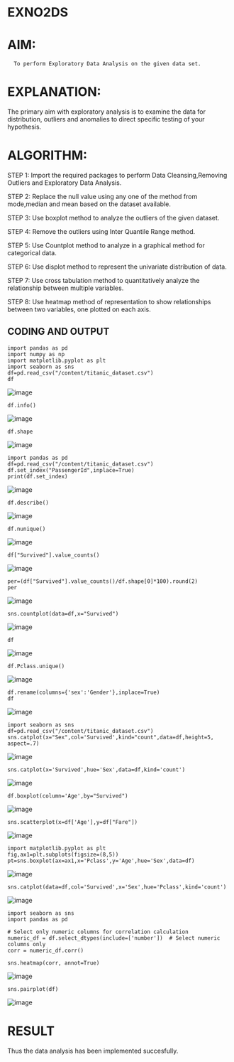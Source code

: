 # EXNO2DS
# AIM:
      To perform Exploratory Data Analysis on the given data set.
      
# EXPLANATION:
  The primary aim with exploratory analysis is to examine the data for distribution, outliers and anomalies to direct specific testing of your hypothesis.
  
# ALGORITHM:
STEP 1: Import the required packages to perform Data Cleansing,Removing Outliers and Exploratory Data Analysis.

STEP 2: Replace the null value using any one of the method from mode,median and mean based on the dataset available.

STEP 3: Use boxplot method to analyze the outliers of the given dataset.

STEP 4: Remove the outliers using Inter Quantile Range method.

STEP 5: Use Countplot method to analyze in a graphical method for categorical data.

STEP 6: Use displot method to represent the univariate distribution of data.

STEP 7: Use cross tabulation method to quantitatively analyze the relationship between multiple variables.

STEP 8: Use heatmap method of representation to show relationships between two variables, one plotted on each axis.

## CODING AND OUTPUT
```
import pandas as pd
import numpy as np
import matplotlib.pyplot as plt
import seaborn as sns
df=pd.read_csv("/content/titanic_dataset.csv")
df
```
![image](https://github.com/user-attachments/assets/6cc8bc4f-d3f5-4a92-8f0e-920a821e8b2e)
```
df.info()
```
![image](https://github.com/user-attachments/assets/9c246dac-1f95-4d3e-a5e0-d5a40d3e3c25)
```
df.shape
```
![image](https://github.com/user-attachments/assets/3f02363b-f515-4928-9f1a-9c64778d3a40)
```
import pandas as pd
df=pd.read_csv("/content/titanic_dataset.csv")
df.set_index("PassengerId",inplace=True)
print(df.set_index)
```
![image](https://github.com/user-attachments/assets/2114b0b1-757c-4ac4-a417-291c57471b0c)
```
df.describe()
```
![image](https://github.com/user-attachments/assets/23cdda74-97da-4893-9715-b7e51fcc8a33)
```
df.nunique()
```
![image](https://github.com/user-attachments/assets/282a8199-ab4d-4d58-af46-5a9a230b8194)
```
df["Survived"].value_counts()
```
![image](https://github.com/user-attachments/assets/129bf268-e920-4b26-b637-7b5c45929320)
```
per=(df["Survived"].value_counts()/df.shape[0]*100).round(2)
per
```
![image](https://github.com/user-attachments/assets/d3e51749-608d-4c34-a5a6-d058982c2bc6)
```
sns.countplot(data=df,x="Survived")
```
![image](https://github.com/user-attachments/assets/425bab29-b6d5-410e-ab9a-9623e4a2b1bb)
```
df
```
![image](https://github.com/user-attachments/assets/9376d185-1dfe-4981-beed-7b7d6fe00094)
```
df.Pclass.unique()
```
![image](https://github.com/user-attachments/assets/807707af-6dfc-465e-b193-f898f6ac1de6)
```
df.rename(columns={'sex':'Gender'},inplace=True)
df
```
![image](https://github.com/user-attachments/assets/afb7cc6d-8d67-40b4-9205-55c86fe9f914)
```
import seaborn as sns
df=pd.read_csv("/content/titanic_dataset.csv")
sns.catplot(x="Sex",col='Survived',kind="count",data=df,height=5, aspect=.7)
```
![image](https://github.com/user-attachments/assets/741e4df4-dd49-49cc-bbff-0d40aeab8bd9)
```
sns.catplot(x='Survived',hue='Sex',data=df,kind='count')
```
![image](https://github.com/user-attachments/assets/b30cee77-7436-455f-bbd6-8d16c8388e76)
```
df.boxplot(column='Age',by="Survived")
```
![image](https://github.com/user-attachments/assets/3471acee-a949-49c0-8338-f01f71d97cf4)
```
sns.scatterplot(x=df['Age'],y=df["Fare"])
```
![image](https://github.com/user-attachments/assets/441eb904-ce45-4792-9be7-19cf0b4195d7)
```
import matplotlib.pyplot as plt
fig,ax1=plt.subplots(figsize=(8,5))
pt=sns.boxplot(ax=ax1,x='Pclass',y='Age',hue='Sex',data=df)
```
![image](https://github.com/user-attachments/assets/a8303a77-e573-4aab-8a5f-1a6c7c8983b7)
```
sns.catplot(data=df,col='Survived',x='Sex',hue='Pclass',kind='count')
```
![image](https://github.com/user-attachments/assets/664099dd-6d28-4c5c-a047-902a92738bbb)
```
import seaborn as sns
import pandas as pd

# Select only numeric columns for correlation calculation
numeric_df = df.select_dtypes(include=['number'])  # Select numeric columns only
corr = numeric_df.corr()

sns.heatmap(corr, annot=True)
```
![image](https://github.com/user-attachments/assets/2c07f4a4-3125-4701-a746-0787919a0b21)
```
sns.pairplot(df)
```
![image](https://github.com/user-attachments/assets/0210b185-3e5d-40b8-b74a-4cb73756e846)

# RESULT
Thus the data analysis has been implemented succesfully.   
       
